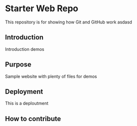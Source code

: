 # Starter Web Repo

This repository is for showing how Git and GitHub work
asdasd

## Introduction

Introduction demos

## Purpose

Sample website with plenty of files for demos

## Deployment

This is a deploutment

## How to contribute